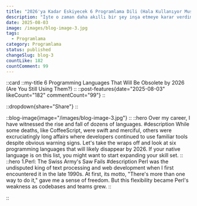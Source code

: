 ```yaml
---
title: "2026'ya Kadar Eskiyecek 6 Programlama Dili (Hala Kullanıyor Musunuz?)"
description: "İşte o zaman daha akıllı bir şey inşa etmeye karar verdim: Binlerce PDF'i okuyan, anlayan ve soruları yanıtlayan çok modlu bir RAG AI."
date: 2025-08-03
image: /images/blog-image-3.jpg
tags:
  - Programlama
category: Programlama
status: published
changeSlug: blog-3
countLike: 182
countComment: 99
---
```

::card
::my-title
6 Programming Languages That Will Be Obsolete by 2026 (Are You Still Using Them?)
::
::post-features{date="2025-08-03" likeCount="182" commentCount="99"}
::

::dropdown{share="Share"}
::

::blog-image{image="/images/blog-image-3.jpg"}
::
::hero
Over my career, I have witnessed the rise and fall of dozens of languages.
#description
While some deaths, like CoffeeScript, were swift and merciful, others were excruciatingly long affairs where developers continued to use familiar tools despite obvious warning signs.
Let's take the wraps off and look at six programming languages that will likely disappear by 2026. If your native language is on this list, you might want to start expanding your skill set.
::
::hero
1.Perl: The Swiss Army's Saw Fails
#description
Perl was the undisputed king of text processing and web development when I first encountered it in the late 1990s. At first, its motto, "There's more than one way to do it," gave me a sense of freedom. But this flexibility became Perl's weakness as codebases and teams grew.
::

::  